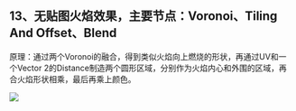 ## 13、无贴图火焰效果，主要节点：Voronoi、Tiling And Offset、Blend
原理：通过两个Voronoi的融合，得到类似火焰向上燃烧的形状，再通过UV和一个Vector 2的Distance制造两个圆形区域，分别作为火焰内心和外围的区域，再合火焰形状相乘，最后再乘上颜色。

![](20200826091139494.gif)